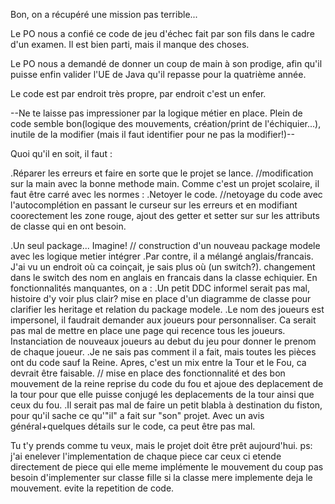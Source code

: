 Bon, on a récupéré une mission pas terrible...


Le PO nous a confié ce code de jeu d'échec fait par son fils dans le cadre d'un examen.
Il est bien parti, mais il manque des choses. 

Le PO nous a demandé de donner un coup de main à son prodige, afin qu'il puisse enfin valider l'UE de Java qu'il repasse pour la quatrième année.

Le code est par endroit très propre, par endroit c'est un enfer.


--Ne te laisse pas impressioner par la logique métier en place. Plein de code semble bon(logique des mouvements, création/print de l'échiquier...), inutile de la modifier (mais il faut identifier pour ne pas la modifier!)--

Quoi qu'il en soit, il faut :

.Réparer les erreurs et faire en sorte que le projet se lance.
//modification sur la main avec la bonne methode main.
Comme c'est un projet scolaire, il faut être carré avec les normes :
.Netoyer le code.
//netoyage du code avec l'autocomplétion en passant le curseur sur les erreurs et en modifiant coorectement les zone rouge, ajout des getter et setter sur sur les attributs de classe qui en ont besoin. 

.Un seul package... Imagine!
// construction d'un nouveau package modele avec les logique metier intégrer 
.Par contre, il a mélangé anglais/francais. J'ai vu un endroit où ca coinçait, je sais plus où (un switch?).
changement dans le switch des nom en anglais en francais dans la classe echiquier.
En fonctionnalités manquantes, on a :
.Un petit DDC informel serait pas mal, histoire d'y voir plus clair?
mise en place d'un diagramme de classe pour clarifier les heritage et relation du package modele.
.Le nom des joueurs est impersonel, il faudrait demander aux joueurs pour personnaliser. Ca serait pas mal de mettre en place une page qui recence tous les joueurs.
Instanciation de nouveaux joueurs au debut du jeu pour donner le prenom de chaque joueur.
.Je ne sais pas comment il a fait, mais toutes les pièces ont du code sauf la Reine. Apres, c'est un mix entre la Tour et le Fou, ca devrait être faisable.
// mise en place des fonctionnalité et des bon mouvement de la reine reprise du code du fou et ajoue des deplacement de la tour pour que elle puisse conjugé les deplacements de la tour ainsi que ceux du fou.
.Il serait pas mal de faire un petit blabla à destination du fiston, pour qu'il sache ce qu'"il" a fait sur "son" projet. Avec un avis général+quelques détails sur le code, ca peut être pas mal.

Tu t'y prends comme tu veux, mais le projet doit être prêt aujourd'hui.
ps: j'ai enelever l'implementation de chaque piece car ceux ci etende directement de piece qui elle meme implémente le mouvement du coup pas besoin d'implementer sur classe fille si la classe mere implemente deja le mouvement. evite la repetition de code. 